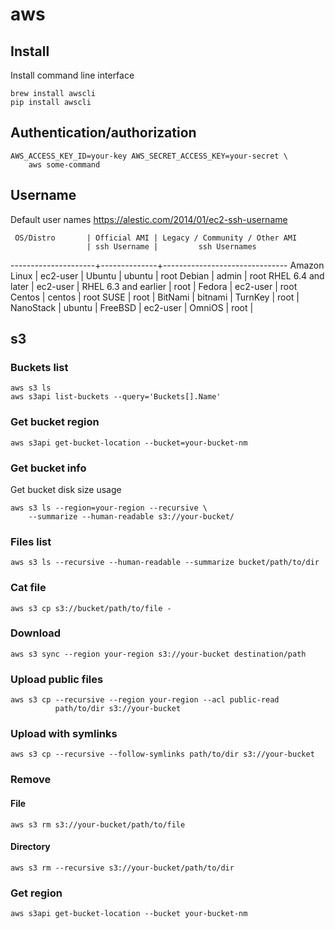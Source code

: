 # aws

## Install

Install command line interface

    brew install awscli
    pip install awscli

## Authentication/authorization

    AWS_ACCESS_KEY_ID=your-key AWS_SECRET_ACCESS_KEY=your-secret \
        aws some-command

## Username

Default user names
<https://alestic.com/2014/01/ec2-ssh-username>

     OS/Distro       | Official AMI | Legacy / Community / Other AMI
                     | ssh Username |         ssh Usernames
---------------------+--------------+-------------------------------
Amazon Linux         | ec2-user     |
Ubuntu               | ubuntu       | root
Debian               | admin        | root
RHEL 6.4 and later   | ec2-user     |
RHEL 6.3 and earlier | root         |
Fedora               | ec2-user     | root
Centos               | centos       | root
SUSE                 | root         |
BitNami              | bitnami      |
TurnKey              | root         |
NanoStack            | ubuntu       |
FreeBSD              | ec2-user     |
OmniOS               | root         |

## s3

### Buckets list

    aws s3 ls
    aws s3api list-buckets --query='Buckets[].Name'

### Get bucket region

    aws s3api get-bucket-location --bucket=your-bucket-nm

### Get bucket info

Get bucket disk size usage

    aws s3 ls --region=your-region --recursive \
        --summarize --human-readable s3://your-bucket/

### Files list

    aws s3 ls --recursive --human-readable --summarize bucket/path/to/dir

### Cat file

    aws s3 cp s3://bucket/path/to/file -

### Download

    aws s3 sync --region your-region s3://your-bucket destination/path

### Upload public files

    aws s3 cp --recursive --region your-region --acl public-read
              path/to/dir s3://your-bucket

### Upload with symlinks

    aws s3 cp --recursive --follow-symlinks path/to/dir s3://your-bucket

### Remove

#### File

    aws s3 rm s3://your-bucket/path/to/file

#### Directory

    aws s3 rm --recursive s3://your-bucket/path/to/dir

### Get region

    aws s3api get-bucket-location --bucket your-bucket-nm
